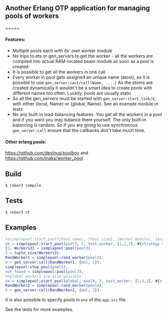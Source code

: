 ## Another Erlang OTP application for managing pools of workers
=====

#### Features:
* Multiple pools each with its' own worker module
* No trips to ets or gen_servers to get the worker - all the workers are compiled into actual RAM-located
beam module as soon as a pool is created
* It is possible to get all the workers in one call
* Every worker in pool gets assigned an unique name (atom), so it is possible to use `gen_server:cast/call(Name, ....)`
As the atoms are created dynamically it wouldn't be a smart idea to create pools with different names
too often. Luckily, pools are usually static
* So all the gen_servers must be started with `gen_server:start_link/4`, with either {local, Name} or {global, Name}.
See an example module in tests
* No any built-in load-balancing features. You get all the workers in a pool and if you want you may balance
them yourself. The only built-in balancing is random. So if you are going to use synchronous `gen_server:call`
ensure that the callbacks don't take much time.



#### Other erlang pools:
https://github.com/devinus/poolboy and https://github.com/inaka/worker_pool


Build
-----

    $ rebar3 compile
    
    
Tests
-----

    $ rebar3 ct    


Examples
-----
```erlang
%%simplepool:start_pool([Pool name], [Pool size], [Worker module], [Arg for the Init of the module]).
ok = simplepool:start_pool(pool3, 5, test_worker, [1,2,3], #{strategy => one_for_one, intensity => 1, period => 5}).
{5, Workers3} = simplepool:pool(pool3).
5 = tuple_size(Workers3).
RandWorker1 = simplepool:rand_worker(pool3).
0 = gen_server:call(RandWorker1, {mul, 2}).
simplepool:stop_pool(pool3),
not_found = simplepool:pool(pool3),
%%global workers are also possible
ok = simplepool:start_pool(global, pool4, 5, test_worker, [1,2,3], #{strategy => one_for_one, intensity => 1, period => 5}).
RandWorker2 = simplepool:rand_worker(pool4).
0 = gen_server:call(RandWorker2, {mul, 2}).
```

It is also possible to specify pools in `env` of the `app.src` file.

See the tests for more examples.